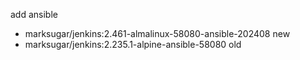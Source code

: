 add ansible

- marksugar/jenkins:2.461-almalinux-58080-ansible-202408 new
- marksugar/jenkins:2.235.1-alpine-ansible-58080 old
